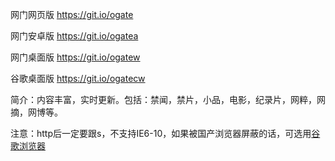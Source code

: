 网门网页版 https://git.io/ogate

网门安卓版 https://git.io/ogatea

网门桌面版 https://git.io/ogatew

谷歌桌面版 https://git.io/ogatecw


简介：内容丰富，实时更新。包括：禁闻，禁片，小品，电影，纪录片，网粹，网摘，网博等。


注意：http后一定要跟s，不支持IE6-10，如果被国产浏览器屏蔽的话，可选用[谷歌浏览器](https://d3w56oadfj6y3m.cloudfront.net/ogUP.aspx?name=2A%2FChromePortable.zip)